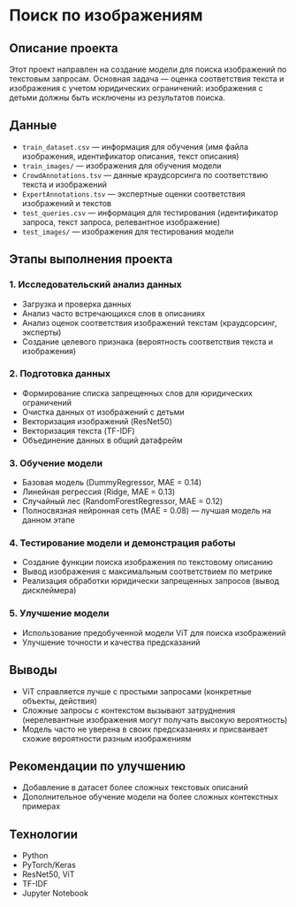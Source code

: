 # Поиск по изображениям

## Описание проекта

Этот проект направлен на создание модели для поиска изображений по текстовым запросам. Основная задача — оценка соответствия текста и изображения с учетом юридических ограничений: изображения с детьми должны быть исключены из результатов поиска.

## Данные

- `train_dataset.csv` — информация для обучения (имя файла изображения, идентификатор описания, текст описания)
- `train_images/` — изображения для обучения модели
- `CrowdAnnotations.tsv` — данные краудсорсинга по соответствию текста и изображений
- `ExpertAnnotations.tsv` — экспертные оценки соответствия изображений и текстов
- `test_queries.csv` — информация для тестирования (идентификатор запроса, текст запроса, релевантное изображение)
- `test_images/` — изображения для тестирования модели

## Этапы выполнения проекта

### 1. Исследовательский анализ данных
- Загрузка и проверка данных
- Анализ часто встречающихся слов в описаниях
- Анализ оценок соответствия изображений текстам (краудсорсинг, эксперты)
- Создание целевого признака (вероятность соответствия текста и изображения)

### 2. Подготовка данных
- Формирование списка запрещенных слов для юридических ограничений
- Очистка данных от изображений с детьми
- Векторизация изображений (ResNet50)
- Векторизация текста (TF-IDF)
- Объединение данных в общий датафрейм

### 3. Обучение модели
- Базовая модель (DummyRegressor, MAE = 0.14)
- Линейная регрессия (Ridge, MAE = 0.13)
- Случайный лес (RandomForestRegressor, MAE = 0.12)
- Полносвязная нейронная сеть (MAE = 0.08) — лучшая модель на данном этапе

### 4. Тестирование модели и демонстрация работы
- Создание функции поиска изображения по текстовому описанию
- Вывод изображения с максимальным соответствием по метрике
- Реализация обработки юридически запрещенных запросов (вывод дисклеймера)

### 5. Улучшение модели
- Использование предобученной модели ViT для поиска изображений
- Улучшение точности и качества предсказаний

## Выводы
- ViT справляется лучше с простыми запросами (конкретные объекты, действия)
- Сложные запросы с контекстом вызывают затруднения (нерелевантные изображения могут получать высокую вероятность)
- Модель часто не уверена в своих предсказаниях и присваивает схожие вероятности разным изображениям

## Рекомендации по улучшению
- Добавление в датасет более сложных текстовых описаний
- Дополнительное обучение модели на более сложных контекстных примерах

## Технологии
- Python
- PyTorch/Keras
- ResNet50, ViT
- TF-IDF
- Jupyter Notebook
